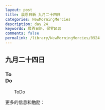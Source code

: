 ```yaml
---
layout: post
title: 晨恩日新 九月二十四日
categories: NewMorningMercies
description: day 24
keywords: 晨恩日新，保罗区普
comments: false
permalink: /library/NewMorningMercies/0924
---
```


## 九月二十四日

### To <br> Do

&emsp;&emsp;ToDo

更多的信息和勉励：[]()
